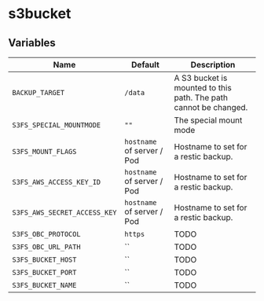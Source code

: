# s3bucket



## Variables

| Name | Default | Description |
| ---- | ------- | ----------- |
| `BACKUP_TARGET` | `/data` | A S3 bucket is mounted to this path. The path cannot be changed. |
| `S3FS_SPECIAL_MOUNTMODE` | `""` | The special mount mode |
| `S3FS_MOUNT_FLAGS` | `hostname` of server / Pod | Hostname to set for a restic backup. |
| `S3FS_AWS_ACCESS_KEY_ID` | `hostname` of server / Pod | Hostname to set for a restic backup. |
| `S3FS_AWS_SECRET_ACCESS_KEY` | `hostname` of server / Pod | Hostname to set for a restic backup. |
| `S3FS_OBC_PROTOCOL` | `https` | TODO |
| `S3FS_OBC_URL_PATH` | `` | TODO |
| `S3FS_BUCKET_HOST` | `` | TODO |
| `S3FS_BUCKET_PORT` | `` | TODO |
| `S3FS_BUCKET_NAME` | `` | TODO |
